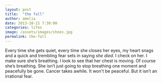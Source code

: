 ```yaml
---
layout: post
title:  "the fall"
author: amelia
date: 2013-10-21 7:30:00
categories: lifes
image: /assets/images/shoes.jpg
permalink: the-fall
---
```


Every time she gets quiet, every time she closes her eyes, my heart snags and a quick and trembling fear sets in saying *she died.* I check on her. I make sure she’s breathing. I look to see that her chest is moving. Of course she’s breathing. She isn’t just going to stop breathing one moment and peacefully be gone. Cancer takes awhile. It won't be peaceful. But it isn’t an irrational fear.